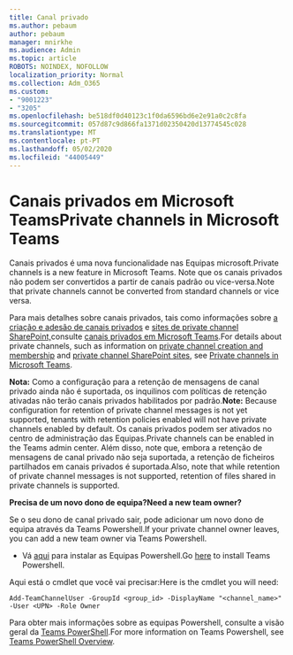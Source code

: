 ```yaml
---
title: Canal privado
ms.author: pebaum
author: pebaum
manager: mnirkhe
ms.audience: Admin
ms.topic: article
ROBOTS: NOINDEX, NOFOLLOW
localization_priority: Normal
ms.collection: Adm_O365
ms.custom:
- "9001223"
- "3205"
ms.openlocfilehash: be518df0d40123c1f0da6596bd6e2e91a0c2c8fa
ms.sourcegitcommit: 057d87c9d866fa1371d02350420d13774545c028
ms.translationtype: MT
ms.contentlocale: pt-PT
ms.lasthandoff: 05/02/2020
ms.locfileid: "44005449"
---
```

# <a name="private-channels-in-microsoft-teams"></a><span data-ttu-id="0dd0c-102">Canais privados em Microsoft Teams</span><span class="sxs-lookup"><span data-stu-id="0dd0c-102">Private channels in Microsoft Teams</span></span>

<span data-ttu-id="0dd0c-103">Canais privados é uma nova funcionalidade nas Equipas microsoft.</span><span class="sxs-lookup"><span data-stu-id="0dd0c-103">Private channels is a new feature in Microsoft Teams.</span></span> <span data-ttu-id="0dd0c-104">Note que os canais privados não podem ser convertidos a partir de canais padrão ou vice-versa.</span><span class="sxs-lookup"><span data-stu-id="0dd0c-104">Note that private channels cannot be converted from standard channels or vice versa.</span></span>

<span data-ttu-id="0dd0c-105">Para mais detalhes sobre canais privados, tais como informações sobre [a criação e adesão de canais privados](https://docs.microsoft.com/MicrosoftTeams/private-channels#private-channel-creation-and-membership) e [sites de private channel SharePoint,](https://docs.microsoft.com/MicrosoftTeams/private-channels#private-channel-sharepoint-sites)consulte [canais privados em Microsoft Teams](https://docs.microsoft.com/MicrosoftTeams/private-channels).</span><span class="sxs-lookup"><span data-stu-id="0dd0c-105">For details about private channels, such as information on [private channel creation and membership](https://docs.microsoft.com/MicrosoftTeams/private-channels#private-channel-creation-and-membership) and [private channel SharePoint sites](https://docs.microsoft.com/MicrosoftTeams/private-channels#private-channel-sharepoint-sites), see [Private channels in Microsoft Teams](https://docs.microsoft.com/MicrosoftTeams/private-channels).</span></span> 

<span data-ttu-id="0dd0c-106">**Nota:** Como a configuração para a retenção de mensagens de canal privado ainda não é suportada, os inquilinos com políticas de retenção ativadas não terão canais privados habilitados por padrão.</span><span class="sxs-lookup"><span data-stu-id="0dd0c-106">**Note:** Because configuration for retention of private channel messages is not yet supported, tenants with retention policies enabled will not have private channels enabled by default.</span></span> <span data-ttu-id="0dd0c-107">Os canais privados podem ser ativados no centro de administração das Equipas.</span><span class="sxs-lookup"><span data-stu-id="0dd0c-107">Private channels can be enabled in the Teams admin center.</span></span> <span data-ttu-id="0dd0c-108">Além disso, note que, embora a retenção de mensagens de canal privado não seja suportada, a retenção de ficheiros partilhados em canais privados é suportada.</span><span class="sxs-lookup"><span data-stu-id="0dd0c-108">Also, note that while retention of private channel messages is not supported, retention of files shared in private channels is supported.</span></span>

<span data-ttu-id="0dd0c-109">**Precisa de um novo dono de equipa?**</span><span class="sxs-lookup"><span data-stu-id="0dd0c-109">**Need a new team owner?**</span></span>

<span data-ttu-id="0dd0c-110">Se o seu dono de canal privado sair, pode adicionar um novo dono de equipa através da Teams Powershell.</span><span class="sxs-lookup"><span data-stu-id="0dd0c-110">If your private channel owner leaves, you can add a new team owner via Teams Powershell.</span></span>


- <span data-ttu-id="0dd0c-111">Vá [aqui](https://www.powershellgallery.com/packages/MicrosoftTeams/1.0.6) para instalar as Equipas Powershell.</span><span class="sxs-lookup"><span data-stu-id="0dd0c-111">Go [here](https://www.powershellgallery.com/packages/MicrosoftTeams/1.0.6) to install Teams Powershell.</span></span>

<span data-ttu-id="0dd0c-112">Aqui está o cmdlet que você vai precisar:</span><span class="sxs-lookup"><span data-stu-id="0dd0c-112">Here is the cmdlet you will need:</span></span>

`
    Add-TeamChannelUser -GroupId <group_id> -DisplayName "<channel_name>" -User <UPN> -Role Owner
`

<span data-ttu-id="0dd0c-113">Para obter mais informações sobre as equipas Powershell, consulte a visão geral da [Teams PowerShell](https://docs.microsoft.com/microsoftteams/teams-powershell-overview).</span><span class="sxs-lookup"><span data-stu-id="0dd0c-113">For more information on Teams Powershell, see [Teams PowerShell Overview](https://docs.microsoft.com/microsoftteams/teams-powershell-overview).</span></span>
